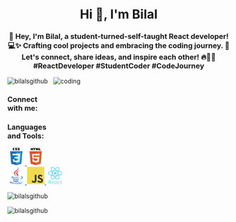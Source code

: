 <h1 align="center">Hi 👋, I'm Bilal</h1>
<h3 align="center">👋 Hey, I'm Bilal, a student-turned-self-taught React developer! 💻✨ Crafting cool projects and embracing the coding journey. 🚀 Let's connect, share ideas, and inspire each other! 🔥👨‍💻 #ReactDeveloper #StudentCoder #CodeJourney</h3>

<img align="right" alt="coding" width="400" height="200" src="https://static.wixstatic.com/media/bbe642_62414e50bef34ce28db1afabf55f17ec~mv2.gif">
  
<p align="left"> <img src="https://komarev.com/ghpvc/?username=bilalsgithub&label=Profile%20views&color=0e75b6&style=flat" alt="bilalsgithub" /> </p>

<h3 align="left">Connect with me:</h3>
<p align="left">
</p>

<h3 align="left">Languages and Tools:</h3>
<p align="left"> <a href="https://www.w3schools.com/css/" target="_blank" rel="noreferrer"> <img src="https://raw.githubusercontent.com/devicons/devicon/master/icons/css3/css3-original-wordmark.svg" alt="css3" width="40" height="40"/> </a> <a href="https://www.w3.org/html/" target="_blank" rel="noreferrer"> <img src="https://raw.githubusercontent.com/devicons/devicon/master/icons/html5/html5-original-wordmark.svg" alt="html5" width="40" height="40"/> </a> <a href="https://www.java.com" target="_blank" rel="noreferrer"> <img src="https://raw.githubusercontent.com/devicons/devicon/master/icons/java/java-original.svg" alt="java" width="40" height="40"/> </a> <a href="https://developer.mozilla.org/en-US/docs/Web/JavaScript" target="_blank" rel="noreferrer"> <img src="https://raw.githubusercontent.com/devicons/devicon/master/icons/javascript/javascript-original.svg" alt="javascript" width="40" height="40"/> </a> <a href="https://reactjs.org/" target="_blank" rel="noreferrer"> <img src="https://raw.githubusercontent.com/devicons/devicon/master/icons/react/react-original-wordmark.svg" alt="react" width="40" height="40"/> </a> </p>

<p><img align="center" src="https://github-readme-stats.vercel.app/api/top-langs?username=bilalsgithub&show_icons=true&locale=en&layout=compact" alt="bilalsgithub" /></p>

<p><img align="center" src="https://github-readme-streak-stats.herokuapp.com/?user=bilalsgithub&" alt="bilalsgithub" /></p>
